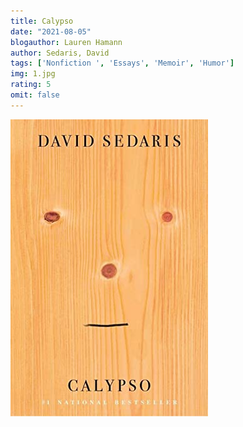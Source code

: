 ```yaml
---
title: Calypso
date: "2021-08-05"
blogauthor: Lauren Hamann
author: Sedaris, David
tags: ['Nonfiction ', 'Essays', 'Memoir', 'Humor']
img: 1.jpg
rating: 5
omit: false
---
```


![Book Cover](1.jpg)
